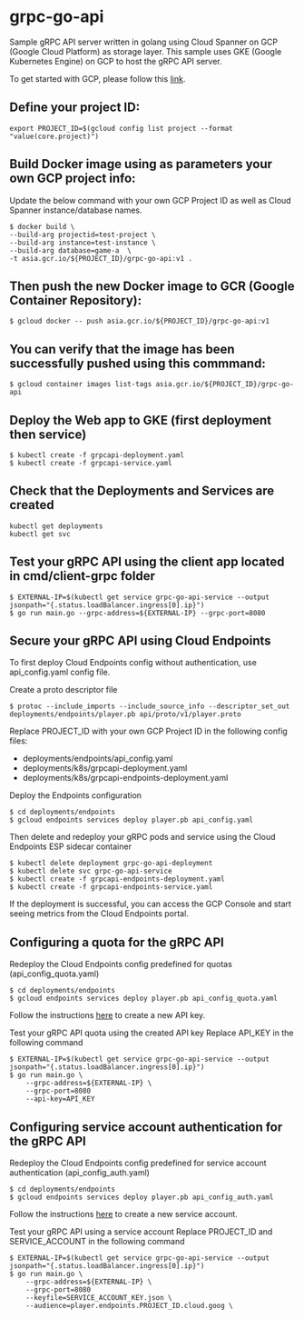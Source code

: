 # grpc-go-api
Sample gRPC API server written in golang using Cloud Spanner on GCP (Google Cloud Platform) as storage layer.
This sample uses GKE (Google Kubernetes Engine) on GCP to host the gRPC API server.

To get started with GCP, please follow this [link](https://cloud.google.com/gcp/getting-started/).

## Define your project ID:
```
export PROJECT_ID=$(gcloud config list project --format "value(core.project)")
```

## Build Docker image using as parameters your own GCP project info:
Update the below command with your own GCP Project ID as well as Cloud Spanner instance/database names.
```
$ docker build \
--build-arg projectid=test-project \
--build-arg instance=test-instance \
--build-arg database=game-a  \
-t asia.gcr.io/${PROJECT_ID}/grpc-go-api:v1 .
```

## Then push the new Docker image to GCR (Google Container Repository):
```
$ gcloud docker -- push asia.gcr.io/${PROJECT_ID}/grpc-go-api:v1
```

## You can verify that the image has been successfully pushed using this commmand:
```
$ gcloud container images list-tags asia.gcr.io/${PROJECT_ID}/grpc-go-api
```

## Deploy the Web app to GKE (first deployment then service)
```
$ kubectl create -f grpcapi-deployment.yaml
$ kubectl create -f grpcapi-service.yaml
```

## Check that the Deployments and Services are created
```
kubectl get deployments
kubectl get svc
```

## Test your gRPC API using the client app located in cmd/client-grpc folder

```
$ EXTERNAL-IP=$(kubectl get service grpc-go-api-service --output jsonpath="{.status.loadBalancer.ingress[0].ip}")
$ go run main.go --grpc-address=${EXTERNAL-IP} --grpc-port=8080
```

## Secure your gRPC API using Cloud Endpoints
To first deploy Cloud Endpoints config without authentication, use api_config.yaml config file.

Create a proto descriptor file
```
$ protoc --include_imports --include_source_info --descriptor_set_out deployments/endpoints/player.pb api/proto/v1/player.proto
```

Replace PROJECT_ID with your own GCP Project ID in the following config files:
- deployments/endpoints/api_config.yaml
- deployments/k8s/grpcapi-deployment.yaml
- deployments/k8s/grpcapi-endpoints-deployment.yaml

Deploy the Endpoints configuration
```
$ cd deployments/endpoints
$ gcloud endpoints services deploy player.pb api_config.yaml
```

Then delete and redeploy your gRPC pods and service using the Cloud Endpoints ESP sidecar container
```
$ kubectl delete deployment grpc-go-api-deployment
$ kubectl delete svc grpc-go-api-service
$ kubectl create -f grpcapi-endpoints-deployment.yaml
$ kubectl create -f grpcapi-endpoints-service.yaml
```

If the deployment is successful, you can access the GCP Console and start seeing metrics from the Cloud Endpoints portal.

## Configuring a quota for the gRPC API
Redeploy the Cloud Endpoints config predefined for quotas (api_config_quota.yaml)
```
$ cd deployments/endpoints
$ gcloud endpoints services deploy player.pb api_config_quota.yaml
```

Follow the instructions [here](https://cloud.google.com/docs/authentication/api-keys#creating_an_api_key) to create a new API key.

Test your gRPC API quota using the created API key
Replace API_KEY in the following command

```
$ EXTERNAL-IP=$(kubectl get service grpc-go-api-service --output jsonpath="{.status.loadBalancer.ingress[0].ip}")
$ go run main.go \
    --grpc-address=${EXTERNAL-IP} \
    --grpc-port=8080
    --api-key=API_KEY
```

## Configuring service account authentication for the gRPC API
Redeploy the Cloud Endpoints config predefined for service account authentication (api_config_auth.yaml)
```
$ cd deployments/endpoints
$ gcloud endpoints services deploy player.pb api_config_auth.yaml
```

Follow the instructions [here](https://cloud.google.com/endpoints/docs/grpc/service-account-authentication#creating_the_consumer_service_account_and_key) to create a new service account.

Test your gRPC API using a service account
Replace PROJECT_ID and SERVICE_ACCOUNT in the following command

```
$ EXTERNAL-IP=$(kubectl get service grpc-go-api-service --output jsonpath="{.status.loadBalancer.ingress[0].ip}")
$ go run main.go \
    --grpc-address=${EXTERNAL-IP} \
    --grpc-port=8080
    --keyfile=SERVICE_ACCOUNT_KEY.json \
    --audience=player.endpoints.PROJECT_ID.cloud.goog \
```
